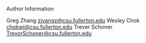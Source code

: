 Author Information

Greg Zhang			ziyangz@csu.fullerton.edu
Wesley Chok			chokwj@csu.fullerton.edu
Trever Schoner		TrevorSchoner@csu.fullerton.edu
